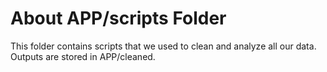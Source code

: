 # About APP/scripts Folder
This folder contains scripts that we used to clean and analyze all our data. Outputs are stored in APP/cleaned.

